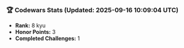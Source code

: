 ### 🏆 Codewars Stats (Updated: 2025-09-16 10:09:04 UTC)

- **Rank:** 8 kyu
- **Honor Points:** 3
- **Completed Challenges:** 1
